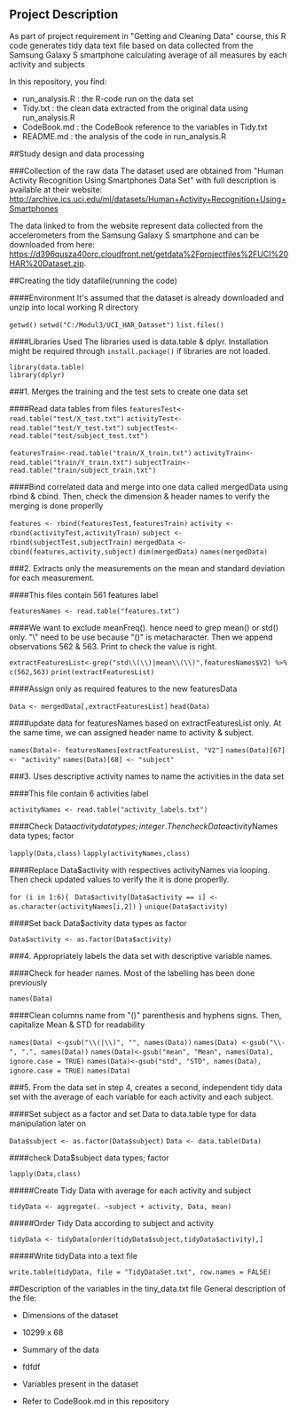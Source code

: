 ## Project Description
As part of project requirement in "Getting and Cleaning Data" course, this R code generates tidy data text file based on data collected from  the Samsung Galaxy S smartphone calculating average of all measures by each activity and subjects

In this repository, you find:

* run_analysis.R : the R-code run on the data set
* Tidy.txt : the clean data extracted from the original data using run_analysis.R
* CodeBook.md : the CodeBook reference to the variables in Tidy.txt
* README.md : the analysis of the code in run_analysis.R

##Study design and data processing

###Collection of the raw data
The dataset used are obtained from "Human Activity Recognition Using Smartphones Data Set" with full description is available at their website: http://archive.ics.uci.edu/ml/datasets/Human+Activity+Recognition+Using+Smartphones

The data linked to from the website represent data collected from the accelerometers from the Samsung Galaxy S smartphone and can be downloaded from here: https://d396qusza40orc.cloudfront.net/getdata%2Fprojectfiles%2FUCI%20HAR%20Dataset.zip.

##Creating the tidy datafile(running the code)

####Environment
It's assumed that the dataset is already downloaded and unzip into local working R directory

`getwd()`
`setwd("C:/Modul3/UCI_HAR_Dataset")`
`list.files()`

####Libraries Used
The libraries used is data.table & dplyr. Installation might be required through `install.package()` if libraries are not loaded.

`library(data.table)`    
`library(dplyr)`

###1. Merges the training and the test sets to create one data set

####Read data tables from files
`featuresTest<-read.table("test/X_test.txt")`
`activityTest<-read.table("test/Y_test.txt")`
`subjectTest<-read.table("test/subject_test.txt")`

`featuresTrain<-read.table("train/X_train.txt")`
`activityTrain<-read.table("train/Y_train.txt")`
`subjectTrain<-read.table("train/subject_train.txt")`

####Bind correlated data and merge into one data called mergedData using rbind & cbind. Then, check the dimension & header names to verify the merging is done properlly

`features <- rbind(featuresTest,featuresTrain)`
`activity <- rbind(activityTest,activityTrain)`
`subject <- rbind(subjectTest,subjectTrain)`
`mergedData <- cbind(features,activity,subject)`
`dim(mergedData)`
`names(mergedData)`

###2. Extracts only the measurements on the mean and standard deviation for each measurement.

####This files contain 561 features label

`featuresNames <- read.table("features.txt")`

####We want to exclude meanFreq(). hence need to grep mean() or std() only. "\\" need to be use because "()" is metacharacter. Then we append observations 562 & 563. Print to check the value is right.

`extractFeaturesList<-grep("std\\(\\)|mean\\(\\)",featuresNames$V2) %>% c(562,563)`
`print(extractFeaturesList)`

####Assign only as required features to the new featuresData

`Data <- mergedData[,extractFeaturesList]`
`head(Data)`

####update data for featuresNames based on extractFeaturesList only. At the same time, we can assigned header name to activity & subject.

`names(Data)<- featuresNames[extractFeaturesList, "V2"]`
`names(Data)[67] <- "activity"`
`names(Data)[68] <- "subject"`

###3. Uses descriptive activity names to name the activities in the data set

####This file contain 6 activities label

`activityNames <- read.table("activity_labels.txt")`

####Check Data$activity data types; integer. Then check Data$activityNames data types; factor

`lapply(Data,class)`
`lapply(activityNames,class)`

####Replace Data$activity with respectives activityNames via looping. Then check updated values to verify the it is done properlly.

`for (i in 1:6){`
 ` Data$activity[Data$activity == i] <- as.character(activityNames[i,2])`
`}`
`unique(Data$activity)`

####Set back Data$activity data types as factor

`Data$activity <- as.factor(Data$activity)`

###4. Appropriately labels the data set with descriptive variable names. 

####Check for header names. Most of the labelling has been done previously

`names(Data) `

####Clean columns name from "()" parenthesis and hyphens signs. Then, capitalize Mean & STD for readability

`names(Data) <-gsub("\\(|\\)", "", names(Data))`
`names(Data) <-gsub("\\-", ".", names(Data))`
`names(Data)<-gsub("mean", "Mean", names(Data), ignore.case = TRUE)`
`names(Data)<-gsub("std", "STD", names(Data), ignore.case = TRUE)`
`names(Data)`

###5. From the data set in step 4, creates a second, independent tidy data set with the average of each variable for each activity and each subject.

####Set subject as a factor and set Data to data.table type for data manipulation later on

`Data$subject <- as.factor(Data$subject)`
`Data <- data.table(Data)`

####check Data$subject data types; factor

`lapply(Data,class)`

#####Create Tidy Data with average for each activity and subject

`tidyData <- aggregate(. ~subject + activity, Data, mean)`

#####Order Tidy Data according to subject and activity

`tidyData <- tidyData[order(tidyData$subject,tidyData$activity),]`

#####Write tidyData into a text file

`write.table(tidyData, file = "TidyDataSet.txt", row.names = FALSE)`


##Description of the variables in the tiny_data.txt file
General description of the file:
 - Dimensions of the dataset
 * 10299 x 68
 - Summary of the data
 * fdfdf 
 - Variables present in the dataset
 * Refer to CodeBook.md in this repository


